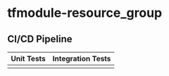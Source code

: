 # tfmodule-resource_group
## CI/CD Pipeline
| Unit Tests | Integration Tests |
|  :-------: | :---------------: |
|            |                   |